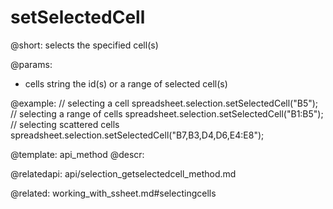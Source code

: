 setSelectedCell
==============

@short:
	selects the specified cell(s)

    
@params:
- cells 	string		the id(s) or a range of selected cell(s)


@example:
// selecting a cell
spreadsheet.selection.setSelectedCell("B5");
// selecting a range of cells
spreadsheet.selection.setSelectedCell("B1:B5");
// selecting scattered cells
spreadsheet.selection.setSelectedCell("B7,B3,D4,D6,E4:E8");

@template: api_method
@descr:
 

@relatedapi:
api/selection_getselectedcell_method.md

@related:
working_with_ssheet.md#selectingcells